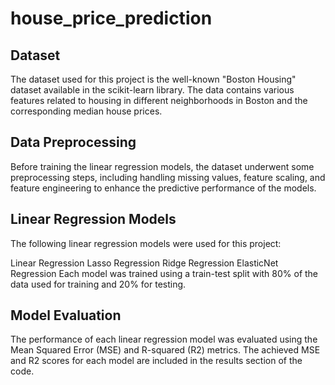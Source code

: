 # house_price_prediction
## Dataset
The dataset used for this project is the well-known "Boston Housing" dataset available in the scikit-learn library. The data contains various features related to housing in different neighborhoods in Boston and the corresponding median house prices.

## Data Preprocessing
Before training the linear regression models, the dataset underwent some preprocessing steps, including handling missing values, feature scaling, and feature engineering to enhance the predictive performance of the models.

## Linear Regression Models
The following linear regression models were used for this project:

Linear Regression
Lasso Regression
Ridge Regression
ElasticNet Regression
Each model was trained using a train-test split with 80% of the data used for training and 20% for testing.

## Model Evaluation
The performance of each linear regression model was evaluated using the Mean Squared Error (MSE) and R-squared (R2) metrics. The achieved MSE and R2 scores for each model are included in the results section of the code.
